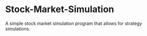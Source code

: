 # Stock-Market-Simulation
A simple stock market simulation program that allows for strategy simulations.
